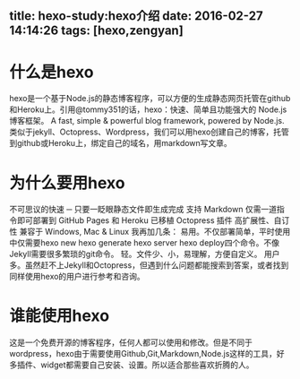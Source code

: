title: hexo-study:hexo介绍
date: 2016-02-27 14:14:26
tags: [hexo,zengyan]
---

# 什么是hexo
hexo是一个基于Node.js的静态博客程序，可以方便的生成静态网页托管在github和Heroku上。引用@tommy351的话，hexo：快速、简单且功能强大的 Node.js 博客框架。
A fast, simple & powerful blog framework, powered by Node.js.
类似于jekyll、Octopress、Wordpress，我们可以用hexo创建自己的博客，托管到github或Heroku上，绑定自己的域名，用markdown写文章。

# 为什么要用hexo
不可思议的快速 ─ 只要一眨眼静态文件即生成完成
支持 Markdown
仅需一道指令即可部署到 GitHub Pages 和 Heroku
已移植 Octopress 插件
高扩展性、自订性
兼容于 Windows, Mac & Linux
我再加几条：
易用。不仅部署简单，平时使用中仅需要hexo new hexo generate hexo server hexo deploy四个命令。不像Jekyll需要很多繁琐的git命令。
轻。文件少、小，易理解，方便自定义。
用户多。虽然赶不上Jekyll和Octopress，但遇到什么问题都能搜索到答案，或者找到同样使用hexo的用户进行参考和咨询。

# 谁能使用hexo
这是一个免费开源的博客程序，任何人都可以使用和修改。但是不同于wordpress，hexo由于需要使用Github,Git,Markdown,Node.js这样的工具，好多插件、widget都需要自己安装、设置。所以适合那些喜欢折腾的人。